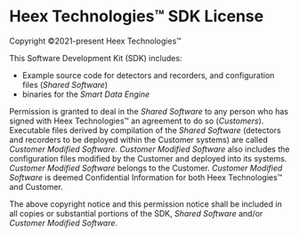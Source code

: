 # Heex Technologies&trade; SDK License

Copyright &copy;2021-present Heex Technologies&trade;

This Software Development Kit (SDK) includes:
- Example source code for detectors and recorders, and configuration files (*Shared Software*)
- binaries for the *Smart Data Engine*

Permission is granted to deal in the *Shared Software* to any person who has signed with Heex Technologies&trade; an agreement to do so (*Customers*). Executable files derived by compilation of the *Shared Software* (detectors and recorders to be deployed within the Customer systems) are called *Customer Modified Software*. *Customer Modified Software* also includes the configuration files modified by the Customer and deployed into its systems. *Customer Modified Software* belongs to the Customer. *Customer Modified Software* is deemed Confidential Information for both Heex Technologies&trade; and Customer.

The above copyright notice and this permission notice shall be included in all copies or substantial portions of the SDK, *Shared Software* and/or *Customer Modified Software*.
